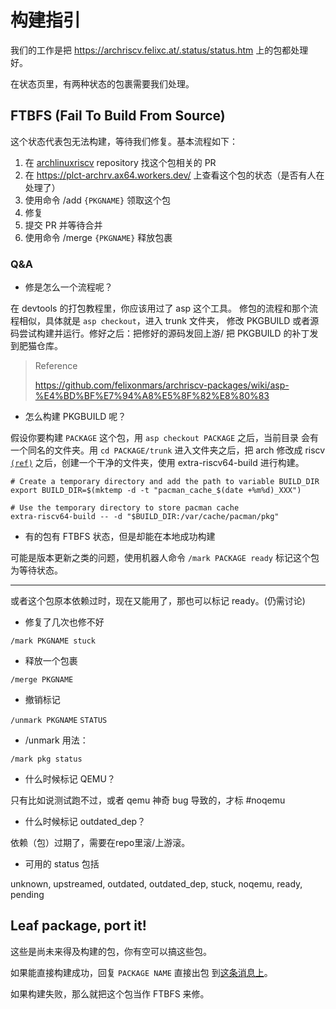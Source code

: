 # 构建指引

我们的工作是把 https://archriscv.felixc.at/.status/status.htm
上的包都处理好。

在状态页里，有两种状态的包裹需要我们处理。

## FTBFS (Fail To Build From Source)

这个状态代表包无法构建，等待我们修复。基本流程如下：

1. 在 [archlinuxriscv](https://github.com/felixonmars/archriscv-packages)
repository 找这个包相关的 PR
2. 在 https://plct-archrv.ax64.workers.dev/
上查看这个包的状态（是否有人在处理了）
3. 使用命令 /add `{PKGNAME}` 领取这个包
4. 修复
5. 提交 PR 并等待合并
6. 使用命令 /merge `{PKGNAME}` 释放包裹

### Q&A

* 修是怎么一个流程呢？

在 devtools 的打包教程里，你应该用过了 asp 这个工具。
修包的流程和那个流程相似，具体就是 `asp checkout`，进入 trunk 文件夹，
修改 PKGBUILD 或者源码尝试构建并运行。修好之后：把修好的源码发回上游/
把 PKGBUILD 的补丁发到肥猫仓库。

> Reference
>
> https://github.com/felixonmars/archriscv-packages/wiki/asp-%E4%BD%BF%E7%94%A8%E5%8F%82%E8%80%83

* 怎么构建 PKGBUILD 呢？

假设你要构建 `PACKAGE` 这个包，用 `asp checkout PACKAGE` 之后，当前目录
会有一个同名的文件夹。用 `cd PACKAGE/trunk` 进入文件夹之后，把 arch 修改成
riscv [`(ref)`](../record/collection#xx-is-not-available-for-the-riscv64-architecture)
之后，创建一个干净的文件夹，使用 extra-riscv64-build 进行构建。

```console title=console
# Create a temporary directory and add the path to variable BUILD_DIR
export BUILD_DIR=$(mktemp -d -t "pacman_cache_$(date +%m%d)_XXX")

# Use the temporary directory to store pacman cache
extra-riscv64-build -- -d "$BUILD_DIR:/var/cache/pacman/pkg"
```

* 有的包有 FTBFS 状态，但是却能在本地成功构建

可能是版本更新之类的问题，使用机器人命令 `/mark PACKAGE ready`
标记这个包为等待状态。

---

或者这个包原本依赖过时，现在又能用了，那也可以标记 ready。(仍需讨论)

* 修复了几次也修不好

`/mark PKGNAME stuck`

* 释放一个包裹

`/merge PKGNAME`

* 撤销标记

`/unmark PKGNAME` `STATUS`

* /unmark 用法：

`/mark pkg status`

* 什么时候标记 QEMU？

只有比如说测试跑不过，或者 qemu 神奇 bug 导致的，才标 #noqemu

* 什么时候标记 outdated_dep？

依赖（包）过期了，需要在repo里滚/上游滚。

* 可用的 status 包括

unknown, upstreamed, outdated, outdated_dep, stuck, noqemu, ready, pending

## Leaf package, port it!

这些是尚未来得及构建的包，你有空可以搞这些包。

如果能直接构建成功，回复 `PACKAGE NAME` 直接出包
到[这条消息上](https://t.me/c/1525629125/11840)。

如果构建失败，那么就把这个包当作 FTBFS 来修。
